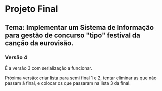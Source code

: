 # Projeto Final

## Tema: Implementar um Sistema de Informação para gestão de concurso "tipo" festival da canção da eurovisão.

### Versão 4

É a versão 3 com serialização a funcionar. 

Próxima versão: criar lista para semi final 1 e 2, tentar eliminar as que não passam à final, e colocar os que passaram na lista 3 da final.
